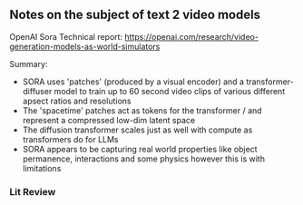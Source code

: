 ## Notes on the subject of text 2 video models

OpenAI Sora Technical report: https://openai.com/research/video-generation-models-as-world-simulators

Summary: 
- SORA uses 'patches' (produced by a visual encoder) and a transformer-diffuser model to train up to 60 second video clips of
  various different apsect ratios and resolutions
- The 'spacetime' patches act as tokens for the transformer / and represent a compressed low-dim latent space
- The diffusion transformer scales just as well with compute as transformers do for LLMs
- SORA appears to be capturing real world properties like object permanence, interactions and some physics however this is with limitations

### Lit Review  

